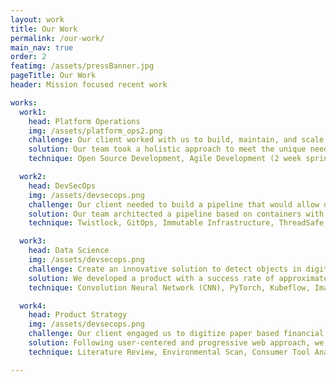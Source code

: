 ```yaml
---
layout: work
title: Our Work
permalink: /our-work/
main_nav: true
order: 2
featimg: /assets/pressBanner.jpg
pageTitle: Our Work
header: Mission focused recent work

works:
  work1:
    head: Platform Operations
    img: /assets/platform_ops2.png
    challenge: Our client worked with us to build, maintain, and scale a mission critical public facing application. The application is meant to be used by over 15k users to submit over 40M records of data in only 60 days. Additionally, the application is expected to have significant surge in traffic.
    solution: Our team took a holistic approach to meet the unique needs of the application -- from both application and infrastructure level. We architected a cloud native platform on Kubernetes using microservices with baked in security. At the platform level our team avoided vendor lock-in by provided a flexible architecture and working with open source CNCF solutions for log aggregation, alerting/monitoring, chaos testing, and security. At the application layer, our team built a caching layer using redis, enabled faster writes with cassandra, fault tolerance using Hystrix, and concurrency using Scala. Utilizing this architecture, we built a platform with low latency and high throughput capable of handling the expected surge.
    technique: Open Source Development, Agile Development (2 week sprints), Istio as sidecar, Infrastructure as Code (IaC), Upstream Kubernetes, EFK, Prometheus, Grafana, Redis, Profiling, Scala, Cassandra, PostgreSql, etc.

  work2:
    head: DevSecOps
    img: /assets/devsecops.png
    challenge: Our client needed to build a pipeline that would allow developers, ops, and security folks to collaborate cohesively on the mission while still being agile. Additionally, our client needed infrastructure that would be least trust by default.
    solution: Our team architected a pipeline based on containers with Kubernetes as the orchestration. The pipeline enabled ops engineers to implement the needs of the security team as automated policies in the CI/CD pipeline which further enabled developers to get a clear vision into the needs of the infrastructure at the time of the build. Our team used Istio service mesh to enable authentication, observability, and resiliency at the microservice level. The pipeline was triggered on each merge into master and each pull-request. Each trigger did the following - static & dynamic code analysis, dependency monitoring, base container image CVE and root usage, building the image, storing the image into a private registry, and deployin from the private registry. Additionally, our team utilized GitOps, RBAC, and K8s Admission Control to manage security of the platform.
    technique: Twistlock, GitOps, Immutable Infrastructure, ThreadSafe, Open Container Images, Sidecar pattern, Infrastructure as Code, Trivy, Penentration Testing, Jenkins, etc.

  work3:
    head: Data Science
    img: /assets/devsecops.png
    challenge: Create an innovative solution to detect objects in digital images and videos in real time from aerial imagery. Multiple objects should detected at any given time with bounding box coordinates.
    solution: We developed a product with a success rate of approximately 95% of detecting objects from the real world images and videos using a machine learning algorithm based on Dataset for Object DeTection in Aerial images (DOTA). The machine learning model can detect up to 15 objects (cars, cargo, trucks, airplanes, etc). The model is wrapped around with a RESTful API and is containerized as a microservice. We also  built an end-to-end ML pipeline using Kubeflow that is capable of constantly automatically re-training the model after it has been put in production.
    technique: Convolution Neural Network (CNN), PyTorch, Kubeflow, ImageMagik, OpenCV, Generative Adverserial Networks (GANs), Hyperparameter Tuning

  work4:
    head: Product Strategy
    img: /assets/devsecops.png
    challenge: Our client engaged us to digitize paper based financial educational tools that empower consumers to make better informed decisions about their financial health.
    solution: Following user-centered and progressive web approach, we created mobile-first tools that aligned with product strategy and met the needs of the target consumers. Our team created these tools using a combination of best practices and creative problem solving, including evaluating the current paper based financial tool, analysing market trends, interviewing consumer for their needs and wants, researching industry partnerships and performing competitor research.
    technique: Literature Review, Environmental Scan, Consumer Tool Analysis, Stakeholder and focus group interviews, User personas development, Empathy mapping, Wireframes, Clickable Prototypes, Usability Testing.   

---
```

